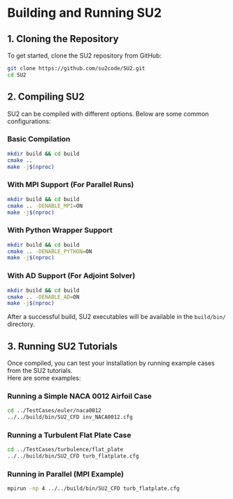 # **Building and Running SU2**  

## **1. Cloning the Repository**  
To get started, clone the SU2 repository from GitHub:  
```bash
git clone https://github.com/su2code/SU2.git
cd SU2
```

## **2. Compiling SU2**  
SU2 can be compiled with different options. Below are some common configurations:

### **Basic Compilation**
```bash
mkdir build && cd build
cmake ..
make -j$(nproc)
```

### **With MPI Support (For Parallel Runs)**
```bash
mkdir build && cd build
cmake .. -DENABLE_MPI=ON
make -j$(nproc)
```

### **With Python Wrapper Support**
```bash
mkdir build && cd build
cmake .. -DENABLE_PYTHON=ON
make -j$(nproc)
```

### **With AD Support (For Adjoint Solver)**
```bash
mkdir build && cd build
cmake .. -DENABLE_AD=ON
make -j$(nproc)
```

After a successful build, SU2 executables will be available in the `build/bin/` directory.

## **3. Running SU2 Tutorials**
Once compiled, you can test your installation by running example cases from the SU2 tutorials.  
Here are some examples:

### **Running a Simple NACA 0012 Airfoil Case**
```bash
cd ../TestCases/euler/naca0012
../../build/bin/SU2_CFD inv_NACA0012.cfg
```

### **Running a Turbulent Flat Plate Case**
```bash
cd ../TestCases/turbulence/flat_plate
../../build/bin/SU2_CFD turb_flatplate.cfg
```

### **Running in Parallel (MPI Example)**
```bash
mpirun -np 4 ../../build/bin/SU2_CFD turb_flatplate.cfg
```

